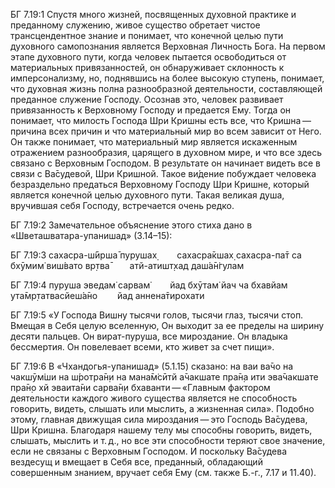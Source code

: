 БГ 7.19:1	Спустя много жизней, посвященных духовной практике и преданному служению, живое существо обретает чистое трансцендентное знание и понимает, что конечной целью пути духовного самопознания является Верховная Личность Бога. На первом этапе духовного пути, когда человек пытается освободиться от материальных привязанностей, он обнаруживает склонность к имперсонализму, но, поднявшись на более высокую ступень, понимает, что духовная жизнь полна разнообразной деятельности, составляющей преданное служение Господу. Осознав это, человек развивает привязанность к Верховному Господу и предается Ему. Тогда он понимает, что милость Господа Шри Кришны есть все, что Кришна — причина всех причин и что материальный мир во всем зависит от Него. Он также понимает, что материальный мир является искаженным отражением разнообразия, царящего в духовном мире, и что все здесь связано с Верховным Господом. В результате он начинает видеть все в связи с Ва̄судевой, Шри Кришной. Такое ви́дение побуждает человека безраздельно предаться Верховному Господу Шри Кришне, который является конечной целью духовного пути. Такая великая душа, вручившая себя Господу, встречается очень редко.

БГ 7.19:2	Замечательное объяснение этого стиха дано в «Шветашватара-упанишад» (3.14–15):

БГ 7.19:3	сахасра-ш́ӣрша̄ пурушах̣   сахасра̄кшах̣ сахасра-па̄т са бхӯмим̇ виш́вато вр̣тва̄   атй-атишт̣хад даш́а̄н̇гулам

БГ 7.19:4	пуруша эведам̇ сарвам̇   йад бхӯтам̇ йач ча бхавйам ута̄мр̣татвасйеш́а̄но   йад аннена̄тирохати

БГ 7.19:5	«У Господа Вишну тысячи голов, тысячи глаз, тысячи стоп. Вмещая в Себя целую вселенную, Он выходит за ее пределы на ширину десяти пальцев. Он вират-пуруша, все мироздание. Он владыка бессмертия. Он повелевает всеми, кто живет за счет пищи».

БГ 7.19:6	В «Чхандогья-упанишад» (5.1.15) сказано: на ваи ва̄чо на чакшӯм̇ши на ш́ротра̄н̣и на мана̄м̇сӣтй а̄чакшате пра̄н̣а ити эва̄чакшате пра̄н̣о хй эваита̄ни сарва̄н̣и бхаванти — «Главным фактором деятельности каждого живого существа является не способность говорить, видеть, слышать или мыслить, а жизненная сила». Подобно этому, главная движущая сила мироздания — это Господь Ва̄судева, Шри Кришна. Благодаря нашему телу мы способны говорить, видеть, слышать, мыслить и т. д., но все эти способности теряют свое значение, если не связаны с Верховным Господом. И поскольку Ва̄судева вездесущ и вмещает в Себя все, преданный, обладающий совершенным знанием, вручает себя Ему (см. также Б.-г., 7.17 и 11.40).